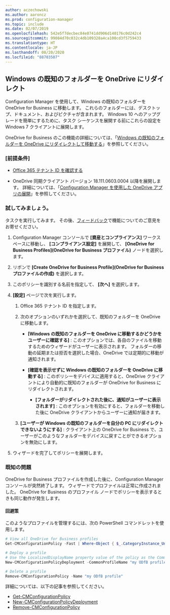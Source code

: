 ```yaml
---
author: aczechowski
ms.author: aaroncz
ms.prod: configuration-manager
ms.topic: include
ms.date: 02/07/2019
ms.openlocfilehash: 542e5f7decbec84e0741dd906d140176c0d242c4
ms.sourcegitcommit: 99084d70c032c4db109328a4ca100cd3f5759433
ms.translationtype: HT
ms.contentlocale: ja-JP
ms.lasthandoff: 08/20/2020
ms.locfileid: "88703507"
---
```

## <a name="redirect-windows-known-folders-to-onedrive"></a><a name="bkmk_odfb"></a> Windows の既知のフォルダーを OneDrive にリダイレクト
<!--3556021-->

Configuration Manager を使用して、Windows の既知のフォルダーを OneDrive for Business に移動します。 これらのフォルダーには、デスクトップ、ドキュメント、およびピクチャが含まれます。 Windows 10 へのアップグレードを簡単にするために、タスク シーケンスを展開する前にこれらの設定を Windows 7 クライアントに展開します。 

OneDrive for Business のこの機能の詳細については、「[Windows の既知のフォルダーを OneDrive にリダイレクトして移動する](/onedrive/redirect-known-folders)」を参照してください。


### <a name="prerequisites"></a>[前提条件]

- [Office 365 テナント ID を確認する](/onedrive/find-your-office-365-tenant-id)  

- OneDrive 同期クライアント バージョン 18.111.0603.0004 以降を展開します。 詳細については、「[Configuration Manager を使用した OneDrive アプリの展開](/onedrive/deploy-on-windows)」を参照してください。  


### <a name="try-it-out"></a>試してみましょう。

タスクを実行してみます。 その後、[フィードバック](../../../../understand/find-help.md#product-feedback)で機能についてのご意見をお寄せください。

1. Configuration Manager コンソールで **[資産とコンプライアンス]** ワークスペースに移動し、 **[コンプライアンス設定]** を展開して、 **[OneDrive for Business Profiles]\(OneDrive for Business プロファイル\)** ノードを選択します。  

2. リボンで **[Create OneDrive for Business Profile]\(OneDrive for Business プロファイルの作成\)** を選択します。  

3. このポリシーを識別する名前を指定して、 **[次へ]** を選択します。  

4. **[設定]** ページで次を実行します。

    1. Office 365 テナント ID を指定します。  

    2. 次のオプションのいずれかを選択して、既知のフォルダーを OneDrive に移動します。  

        - **[Windows の既知のフォルダーを OneDrive に移動するかどうかをユーザーに確認する]** : このオプションでは、各自のファイルを移動するためのウィザードがユーザーに表示されます。 フォルダーの移動の延期または拒否を選択した場合、OneDrive では定期的に移動が通知されます。  

        - **[確認を表示せずに Windows の既知のフォルダーを OneDrive に移動する]** : このポリシーをデバイスに適用すると、OneDrive クライアントにより自動的に既知のフォルダーが OneDrive for Business にリダイレクトされます。  

            - **[フォルダーがリダイレクトされた後に、通知がユーザーに表示されます]** : このオプションを有効にすると、フォルダーを移動した後に OneDrive クライアントからユーザーに通知が届きます。  

    3. **[ユーザーが Windows の既知のフォルダーを自分の PC にリダイレクトできないようにする]** : クライアント上の OneDrive for Business で、ユーザーがこのようなフォルダーをデバイスに戻すことができるオプションを無効にします。  

5. ウィザードを完了してポリシーを展開します。  


### <a name="known-issue"></a>既知の問題

OneDrive for Business プロファイルを作成した後に、Configuration Manager コンソールが突然終了します。 ウィザードでプロファイルは正常に作成されました。 OneDrive for Business のプロファイル ノードでポリシーを表示するときも同じ動作が発生します。 

#### <a name="workaround"></a>回避策
このようなプロファイルを管理するには、次の PowerShell コマンドレットを使用します。


```PowerShell
# View all OneDrive for Business profiles
Get-CMConfigurationPolicy -Fast | Where-Object { $_.CategoryInstance_UniqueIDs -eq "SettingsAndPolicy:SMS_OneDriveKnownFolderMigrationSettings" }

# Deploy a profile
# Use the LocalizedDisplayName property value of the policy as the CommonProfileName parameter.
New-CMConfigurationPolicyDeployment -CommonProfileName "my ODfB profile" -CollectionName "my collection"

# Delete a profile
Remove-CMConfigurationPolicy -Name "my ODfB profile"
```

詳細については、以下の記事を参照してください。
- [Get-CMConfigurationPolicy](/powershell/module/configurationmanager/get-cmconfigurationpolicy?view=sccm-ps)
- [New-CMConfigurationPolicyDeployment](/powershell/module/ConfigurationManager/New-CMConfigurationPolicyDeployment?view=sccm-ps)
- [Remove-CMConfigurationPolicy](/powershell/module/configurationmanager/remove-cmconfigurationpolicy?view=sccm-ps)